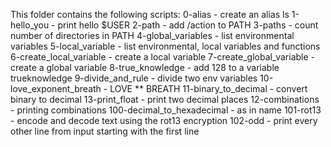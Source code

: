 This folder contains the following scripts:
0-alias - create an alias ls
1-hello_you - print hello $USER
2-path - add /action to PATH
3-paths - count number of directories in PATH
4-global_variables - list environmental variables
5-local_variable - list environmental, local variables and functions
6-create_local_variable - create a local variable
7-create_global_variable - create a global variable
8-true_knowledge - add 128 to a variable trueknowledge
9-divide_and_rule - divide two env variables
10-love_exponent_breath - LOVE ** BREATH
11-binary_to_decimal - convert binary to decimal
13-print_float - print two decimal places
12-combinations - printing combinations
100-decimal_to_hexadecimal - as in name
101-rot13 - encode and decode text using the rot13 encryption
102-odd - print every other line from input starting with the first line
